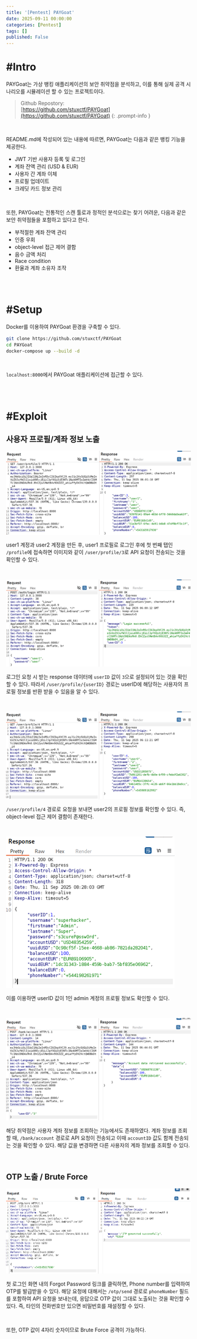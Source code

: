 ```yaml
---
title: '[Pentest] PAYGoat'
date: 2025-09-11 00:00:00
categories: [Pentest]
tags: []
published: False
---
```


# #Intro

PAYGoat는 가상 뱅킹 애플리케이션의 보안 취약점을 분석하고, 이를 통해 실제 공격 시나리오를 시뮬레이션 할 수 있는 프로젝트이다.

> Github Repostory: <br>
> [https://github.com/stuxctf/PAYGoat](https://github.com/stuxctf/PAYGoat)
{: .prompt-info }

<br>

README.md에 작성되어 있는 내용에 따르면, PAYGoat는 다음과 같은 뱅킹 기능을 제공한다.

- JWT 기반 사용자 등록 및 로그인
- 계좌 잔액 관리 (USD & EUR)
- 사용자 간 계좌 이체
- 프로필 업데이트
- 크레딧 카드 정보 관리

<br>

또한, PAYGoat는 전통적인 스캔 툴로과 정적인 분석으로는 찾기 어려운, 다음과 같은 보안 취약점들을 포함하고 있다고 한다.

- 부적절한 계좌 잔액 관리
- 인증 우회
- object-level 접근 제어 결함
- 음수 금액 처리
- Race condition
- 환율과 계좌 소유자 조작

<br>

<br>

# #Setup

Docker를 이용하여 PAYGoat 환경을 구축할 수 있다.

```bash
git clone https://github.com/stuxctf/PAYGoat
cd PAYGoat
docker-compose up --build -d
```

<br>

`localhost:8000`에서 PAYGoat 애플리케이션에 접근할 수 있다.

<br>

<br>

# #Exploit

## 사용자 프로필/계좌 정보 노출

![image](/assets/posts/250911-1.png)

user1 계정과 user2 계정을 만든 후, user1 프로필로 로그인 후에 첫 번째 탭인 `/profile`에 접속하면 이미지와 같이 `/user/profile/3`로 API 요청이 전송되는 것을 확인할 수 있다.

<br>

![image](/assets/posts/250911-2.png)

로그인 요청 시 받는 response 데이터에 `userID` 값이 `3`으로 설정되어 있는 것을 확인할 수 있다. 따라서 `/user/profile/{userID}` 경로는 userID에 해당하는 사용자의 프로필 정보를 반환 받을 수 있음을 알 수 있다.

<br>

![image](/assets/posts/250911-3.png)

`/user/profile/4` 경로로 요청을 보내면 user2의 프로필 정보를 확인할 수 있다. 즉, object-level 접근 제어 결함이 존재한다.

<br>

![image](/assets/posts/250911-6.png)

이를 이용하면 userID 값이 1인 admin 계정의 프로필 정보도 확인할 수 있다.

<br>

![image](/assets/posts/250911-4.png)

해당 취약점은 사용자 계좌 정보를 조회하는 기능에서도 존재하였다. 계좌 정보를 조회할 때, `/bank/account` 경로로 API 요청이 전송되고 이때 `accountID` 값도 함께 전송되는 것을 확인할 수 있다. 해당 값을 변경하면 다른 사용자의 계좌 정보를 조회할 수 있다.

<br>

## OTP 노출 / Brute Force

![image](/assets/posts/250911-5.png)

첫 로그인 화면 내의 Forgot Password 링크를 클릭하면, Phone number를 입력하여 OTP를 발급받을 수 있다. 해당 요청에 대해서는 `/otp/send` 경로로 `phoneNumber` 필드를 포함하여 API 요청을 보내는데, 응답으로 OTP 값이 그대로 노출되는 것을 확인할 수 있다. 즉, 타인의 전화번호만 있으면 비밀번호를 재설정할 수 있다.

<br>

또한, OTP 값이 4자리 숫자이므로 Brute Force 공격이 가능하다.
